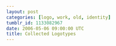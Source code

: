 ```yaml
---
layout: post
categories: [logo, work, old, identity]
tumblr_id: 1133082967
date: 2006-05-06 09:00:00 UTC
title: Collected Logotypes
---
```


<img src="/resources/old/logotypes/0301_artSweden_2nd_ed.gif" alt="" />
			<img src="/resources/old/logotypes/0301_ra-logo.gif" alt="" />
			<img src="/resources/old/logotypes/Building_31.gif" alt="" />
			<img src="/resources/old/logotypes/FFK_logo.gif" alt="" />
			<img src="/resources/old/logotypes/Flajm_logo_04.gif" alt="" />
			<img src="/resources/old/logotypes/GreatNorthern_Logo.gif" alt="" />
			<img src="/resources/old/logotypes/Livetonight_Logo.gif" alt="" />
			<img src="/resources/old/logotypes/Misc_Media.png" alt="" />
			<img src="/resources/old/logotypes/Monument_logo.gif" alt="" />
			<img src="/resources/old/logotypes/Probed_Logo.gif" alt="" />
			<img src="/resources/old/logotypes/The_Change_logo.gif" alt="" />
			<img src="/resources/old/logotypes/bodegashop.png" alt="" />
			<img src="/resources/old/logotypes/bonk.png" alt="" />
			<img src="/resources/old/logotypes/bryt.jpg" alt="" />
			<img src="/resources/old/logotypes/danish_ra-logo.jpg" alt="" />
			<img src="/resources/old/logotypes/era_bmx.jpg" alt="" />
			<img src="/resources/old/logotypes/formatik_logo.jpg" alt="" />
			<img src="/resources/old/logotypes/gane_mobile.jpg" alt="" />
			<img src="/resources/old/logotypes/hjarnaffaren.jpg" alt="" />
			<img src="/resources/old/logotypes/hunk_logo.jpg" alt="" />
			<img src="/resources/old/logotypes/logo_artsweden.jpg" alt="" />
			<img src="/resources/old/logotypes/logo_espresso.jpg" alt="" />
			<img src="/resources/old/logotypes/logo_euro_festival.jpg" alt="" />
			<img src="/resources/old/logotypes/logo_flajm.jpg" alt="" />
			<img src="/resources/old/logotypes/logo_soap.gif" alt="" />
			<img src="/resources/old/logotypes/logo_sync.gif" alt="" />
